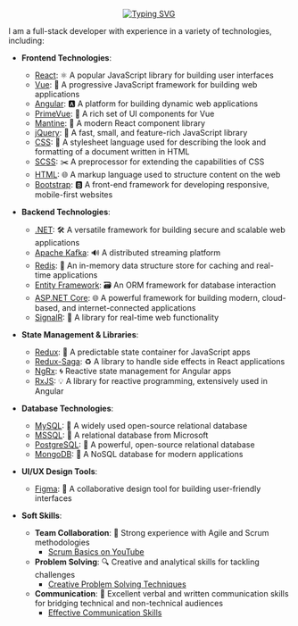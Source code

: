 
<div align="center">

[![Typing SVG](https://readme-typing-svg.demolab.com?font=Fira+Code&pause=1000&width=435&lines=Hi+There+%F0%9F%91%8B+;I+am+YAVUZ+KURU)](https://git.io/typing-svg)
 
</div>


I am a full-stack developer with experience in a variety of technologies, including:

* **Frontend Technologies**:
  - [React](https://reactjs.org/): ⚛️ A popular JavaScript library for building user interfaces  
  - [Vue](https://vuejs.org/): 🖖 A progressive JavaScript framework for building web applications  
  - [Angular](https://angular.io/): 🅰️ A platform for building dynamic web applications  
  - [PrimeVue](https://www.primefaces.org/primevue/): 🌟 A rich set of UI components for Vue  
  - [Mantine](https://mantine.dev/): 🎨 A modern React component library  
  - [jQuery](https://jquery.com/): 💎 A fast, small, and feature-rich JavaScript library  
  - [CSS](https://developer.mozilla.org/en-US/docs/Web/CSS): 🎨 A stylesheet language used for describing the look and formatting of a document written in HTML  
  - [SCSS](https://sass-lang.com/): ✂️ A preprocessor for extending the capabilities of CSS  
  - [HTML](https://developer.mozilla.org/en-US/docs/Web/HTML): 🌐 A markup language used to structure content on the web  
  - [Bootstrap](https://getbootstrap.com/): 🅱️ A front-end framework for developing responsive, mobile-first websites  

* **Backend Technologies**:
  - [.NET](https://dotnet.microsoft.com/): 🛠️ A versatile framework for building secure and scalable web applications  
  - [Apache Kafka](https://kafka.apache.org/): 🔊 A distributed streaming platform  
  - [Redis](https://redis.io/): 🚀 An in-memory data structure store for caching and real-time applications  
  - [Entity Framework](https://learn.microsoft.com/en-us/ef/): 🗃️ An ORM framework for database interaction  
  - [ASP.NET Core](https://learn.microsoft.com/en-us/aspnet/core/): 🌐 A powerful framework for building modern, cloud-based, and internet-connected applications  
  - [SignalR](https://learn.microsoft.com/en-us/aspnet/core/signalr/): 📡 A library for real-time web functionality  

* **State Management & Libraries**:
  - [Redux](https://redux.js.org/): 🔗 A predictable state container for JavaScript apps  
  - [Redux-Saga](https://redux-saga.js.org/): ♻️ A library to handle side effects in React applications  
  - [NgRx](https://ngrx.io/): 🌀 Reactive state management for Angular apps 
  - [RxJS](https://rxjs.dev/): 💡 A library for reactive programming, extensively used in Angular  

* **Database Technologies**:
  - [MySQL](https://www.mysql.com/): 🐬 A widely used open-source relational database  
  - [MSSQL](https://www.microsoft.com/en-us/sql-server/): 💼 A relational database from Microsoft  
  - [PostgreSQL](https://www.postgresql.org/): 🐘 A powerful, open-source relational database  
  - [MongoDB](https://www.mongodb.com/): 🍃 A NoSQL database for modern applications  

* **UI/UX Design Tools**:
  - [Figma](https://www.figma.com/): 🎨 A collaborative design tool for building user-friendly interfaces  

* **Soft Skills**:
  - **Team Collaboration**: 🤝 Strong experience with Agile and Scrum methodologies  
    - [Scrum Basics on YouTube](https://www.youtube.com/watch?v=9TycLR0TqFA)  
  - **Problem Solving**: 🔍 Creative and analytical skills for tackling challenges  
    - [Creative Problem Solving Techniques](https://www.youtube.com/watch?v=klAE9ML0XLs)  
  - **Communication**: 💬 Excellent verbal and written communication skills for bridging technical and non-technical audiences  
    - [Effective Communication Skills](https://www.youtube.com/watch?v=HAnw168huqA)  

